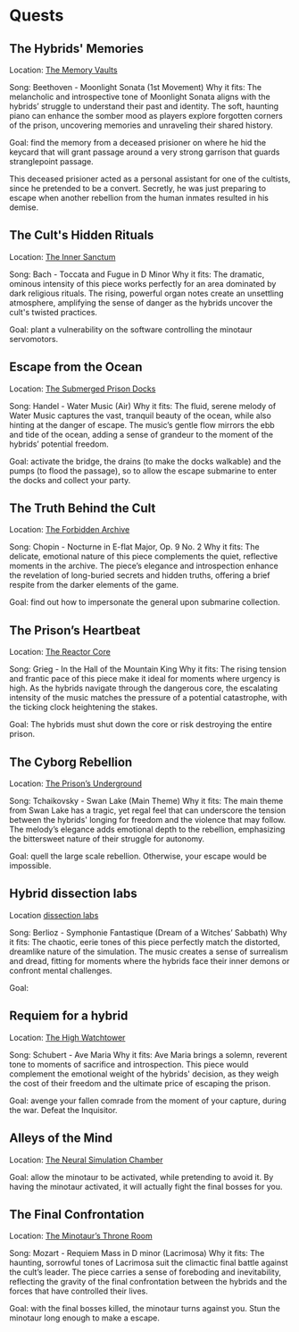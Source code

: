 # Quests
## The Hybrids' Memories

Location: [The Memory Vaults](locations/memory-vaults.md)

Song: Beethoven - Moonlight Sonata (1st Movement)
Why it fits: The melancholic and introspective tone of Moonlight Sonata aligns with the hybrids’ struggle to understand their past and identity. The soft, haunting piano can enhance the somber mood as players explore forgotten corners of the prison, uncovering memories and unraveling their shared history.

Goal: find the memory from a deceased prisioner on where he hid the keycard that will grant passage around a very strong garrison that guards stranglepoint passage.

This deceased prisioner acted as a personal assistant for one of the cultists, since he pretended to be a convert. Secretly, he was just preparing to escape when another rebellion from the human inmates resulted in his demise.

## The Cult's Hidden Rituals

Location: [The Inner Sanctum](locations/inner-sanctum.md)

Song: Bach - Toccata and Fugue in D Minor
Why it fits: The dramatic, ominous intensity of this piece works perfectly for an area dominated by dark religious rituals. The rising, powerful organ notes create an unsettling atmosphere, amplifying the sense of danger as the hybrids uncover the cult's twisted practices.

Goal: plant a vulnerability on the software controlling the
minotaur servomotors.

## Escape from the Ocean

Location: [The Submerged Prison Docks](locations/submerged-docks.md)

Song: Handel - Water Music (Air)
Why it fits: The fluid, serene melody of Water Music captures the vast, tranquil beauty of the ocean, while also hinting at the danger of escape. The music’s gentle flow mirrors the ebb and tide of the ocean, adding a sense of grandeur to the moment of the hybrids’ potential freedom.

Goal: activate the bridge, the drains (to make the docks walkable) and the pumps (to flood the passage), so to allow the escape submarine to enter the docks and collect your party.

## The Truth Behind the Cult

Location: [The Forbidden Archive](locations/forbidden-archive.md)

Song: Chopin - Nocturne in E-flat Major, Op. 9 No. 2
Why it fits: The delicate, emotional nature of this piece complements the quiet, reflective moments in the archive. The piece’s elegance and introspection enhance the revelation of long-buried secrets and hidden truths, offering a brief respite from the darker elements of the game.

Goal: find out how to impersonate the general upon submarine
collection.

## The Prison’s Heartbeat

Location: [The Reactor Core](locations/reactor-core.md)

Song: Grieg - In the Hall of the Mountain King
Why it fits: The rising tension and frantic pace of this piece make it ideal for moments where urgency is high. As the hybrids navigate through the dangerous core, the escalating intensity of the music matches the pressure of a potential catastrophe, with the ticking clock heightening the stakes.

Goal: The hybrids must shut down the core or risk destroying the entire prison.

## The Cyborg Rebellion

Location: [The Prison’s Underground](locations/prison-underground.md)

Song: Tchaikovsky - Swan Lake (Main Theme)
Why it fits: The main theme from Swan Lake has a tragic, yet regal feel that can underscore the tension between the hybrids' longing for freedom and the violence that may follow. The melody’s elegance adds emotional depth to the rebellion, emphasizing the bittersweet nature of their struggle for autonomy.

Goal: quell the large scale rebellion. Otherwise, your escape would be impossible.

## Hybrid dissection labs

Location [dissection labs](locations/dissection-labs.md)

Song: Berlioz - Symphonie Fantastique (Dream of a Witches’ Sabbath)
Why it fits: The chaotic, eerie tones of this piece perfectly match the distorted, dreamlike nature of the simulation. The music creates a sense of surrealism and dread, fitting for moments where the hybrids face their inner demons or confront mental challenges.

Goal:

## Requiem for a hybrid

Location: [The High Watchtower](locations/hightower.md)

Song: Schubert - Ave Maria
Why it fits: Ave Maria brings a solemn, reverent tone to moments of sacrifice and introspection. This piece would complement the emotional weight of the hybrids' decision, as they weigh the cost of their freedom and the ultimate price of escaping the prison.

Goal: avenge your fallen comrade from the moment of your
capture, during the war. Defeat the Inquisitor.

## Alleys of the Mind

Location: [The Neural Simulation Chamber](locations/neural-chamber.md)

Goal: allow the minotaur to be activated, while pretending 
to avoid it. By having the minotaur activated, it will actually fight the final bosses for you.

## The Final Confrontation

Location: [The Minotaur’s Throne Room](locations/throne-room.md)

Song: Mozart - Requiem Mass in D minor (Lacrimosa)
Why it fits: The haunting, sorrowful tones of Lacrimosa suit the climactic final battle against the cult’s leader. The piece carries a sense of foreboding and inevitability, reflecting the gravity of the final confrontation between the hybrids and the forces that have controlled their lives.

Goal: with the final bosses killed, the minotaur turns against you. Stun the minotaur long enough to make a escape.
